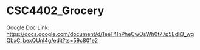 # CSC4402_Grocery

Google Doc Link:  
https://docs.google.com/document/d/1eeT4InPheCwOsWh0t77p5Edli3_wgQbxC_bexQUnI4g/edit?ts=59c801e2

